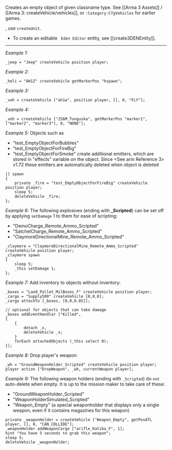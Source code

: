 Creates an empty object of given classname type.
See [[Arma 3 Assets]] / [[Arma 3: createVehicle/vehicles]], or `:Category:CfgVehicles` for earlier games.

, use `createUnit`.
* To create an editable ` Eden Editor` entity, see [[create3DENEntity]].


---
*Example 1:*
```sqf
_jeep = "Jeep" createVehicle position player;
```

*Example 2:*
```sqf
_heli = "AH1Z" createVehicle getMarkerPos "hspawn";
```

*Example 3:*
```sqf
_veh = createVehicle ["ah1w", position player, [], 0, "FLY"];
```

*Example 4:*
```sqf
_veh = createVehicle ["2S6M_Tunguska", getMarkerPos "marker1", ["marker2", "marker3"], 0, "NONE"];
```

*Example 5:*
Objects such as
* "test_EmptyObjectForBubbles"
* "test_EmptyObjectForFireBig"
* "test_EmptyObjectForSmoke"
create additional emitters, which are stored in "effects" variable on the object. Since <See arm Reference 3> v1.72 these emitters are automatically deleted when object is deleted

```sqf
[] spawn
{
	private _fire = "test_EmptyObjectForFireBig" createVehicle position player;
	sleep 5;
	deleteVehicle _fire;
};
```

*Example 6:*
The following explosives (ending with **_Scripted**) can be set off by applying `setDamage` 1 to them for ease of scripting:
* "DemoCharge_Remote_Ammo_Scripted"
* "SatchelCharge_Remote_Ammo_Scripted"
* "ClaymoreDirectionalMine_Remote_Ammo_Scripted"

```sqf
_claymore = "ClaymoreDirectionalMine_Remote_Ammo_Scripted" createVehicle position player;
_claymore spawn
{
	sleep 5;
	_this setDamage 1;
};
```

*Example 7:*
Add inventory to objects without inventory:

```sqf
_boxes = "Land_Pallet_MilBoxes_F" createVehicle position player;
_cargo = "Supply500" createVehicle [0,0,0];
_cargo attachTo [_boxes, [0,0,0.85]];

// optional for objects that can take damage
_boxes addEventHandler ["Killed",
{
	{
		detach _x,
		deleteVehicle _x;
	}
	forEach attachedObjects (_this select 0);
}];
```

*Example 8:*
Drop player's weapon:

```sqf
_wh = "GroundWeaponHolder_Scripted" createVehicle position player;
player action ["DropWeapon", _wh, currentWeapon player];
```

*Example 9:*
The following weapon holders (ending with `_Scripted`) do `not` auto-delete when empty. It is up to the mission maker to take care of these:
* "GroundWeaponHolder_Scripted"
* "WeaponHolderSimulated_Scripted"
* "Weapon_Empty" (a special weaponholder that displays only a single weapon, even if it contains magazines for this weapon)

```sqf
private _weaponHolder = createVehicle ["Weapon_Empty", getPosATL player, [], 0, "CAN_COLLIDE"];
_weaponHolder addWeaponCargo ["arifle_Katiba_F", 1];
hint "You have 5 seconds to grab this weapon";
sleep 5;
deleteVehicle _weaponHolder;
```